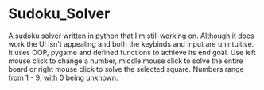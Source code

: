 # Sudoku_Solver
A sudoku solver written in python that I'm still working on. Although it does work the UI isn't appealing and both the keybinds and input are unintuitive. It uses OOP, pygame and defined functions to achieve its end goal.
Use left mouse click to change a number, middle mouse click to solve the entire board or right mouse click to solve the selected square.
Numbers range from 1 - 9, with 0 being unknown.
